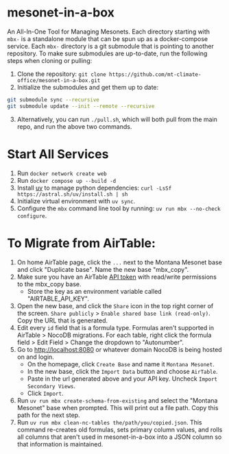 # mesonet-in-a-box
An All-In-One Tool for Managing Mesonets. Each directory starting with `mbx-` is a standalone module that can be spun up as a docker-compose service. Each `mbx-` directory is a git submodule that is pointing to another repository. To make sure submodules are up-to-date, run the following steps when cloning or pulling:

1. Clone the repository: `git clone https://github.com/mt-climate-office/mesonet-in-a-box.git`
2. Initialize the submodules and get them up to date: 
```bash
git submodule sync --recursive
git submodule update --init --remote --recursive
```
3. Alternatively, you can run `./pull.sh`, which will both pull from the main repo, and run the above two commands.

# Start All Services
1. Run `docker network create web`
2. Run `docker compose up --build -d`
3. Install [uv](https://docs.astral.sh/uv/) to manage python dependencies: `curl -LsSf https://astral.sh/uv/install.sh | sh`
4. Initialize virtual environment with `uv sync`.
5. Configure the `mbx` command line tool by running: `uv run mbx --no-check configure`.


# To Migrate from AirTable:
1. On home AirTable page, click the `...` next to the Montana Mesonet base and click "Duplicate base". Name the new base "mbx_copy".
2. Make sure you have an AirTable [API token](https://support.airtable.com/docs/creating-personal-access-tokens) with read/write permissions to the mbx_copy base.
    - Store the key as an environment variable called "AIRTABLE_API_KEY".
3. Open the new base, and click the `Share` icon in the top right corner of the screen. `Share publicly` > `Enable shared base link (read-only)`. Copy the URL that is generated.
4. Edit every `id` field that is a formula type. Formulas aren't supported in AirTable > NocoDB migrations. For each table, right click the formula field > Edit Field > Change the dropdown to "Autonumber".
5. Go to [http://localhost:8080](http://localhost:8080) or whatever domain NocoDB is being hosted on and login.
    - On the homepage, click `Create Base` and name it `Montana Mesonet`.
    - In the new base, click the `Import Data` button and choose `AirTable`.
    - Paste in the url generated above and your API key. Uncheck `Import Secondary Views`.
    - Click `Import`.
6. Run `uv run mbx create-schema-from-existing` and select the "Montana Mesonet" base when prompted. This will print out a file path. Copy this path for the next step.
7. Run `uv run mbx clean-nc-tables the/path/you/copied.json`. This command re-creates old formulas, sets primary column values, and rolls all columns that aren't used in mesonet-in-a-box into a JSON column so that information is maintained.    